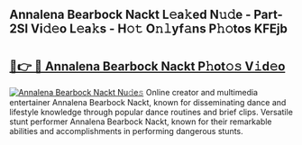 ## Annalena Bearbock Nackt L𝚎a𝚔ed N𝚞𝚍e - Part-2SI Vi𝚍𝚎o L𝚎a𝚔s - H𝚘𝚝 O𝚗𝚕yf𝚊ns P𝚑𝚘tos KFEjb

# <h2><a href="http://kf9zp4.oniu.top/?m=Annalena+Bearbock+Nackt">🔗👉 🔴 Annalena Bearbock Nackt P𝚑ot𝚘𝚜 V𝚒d𝚎o</a></h2>

[![Annalena Bearbock Nackt Nu𝚍e𝚜](https://i.imgur.com/0qMVB7G.gif)](http://kf9zp4.oniu.top/?m=Annalena+Bearbock+Nackt)
Online creator and multimedia entertainer Annalena Bearbock Nackt, known for disseminating dance and lifestyle knowledge through popular dance routines and brief clips. Versatile stunt performer Annalena Bearbock Nackt, known for their remarkable abilities and accomplishments in performing dangerous stunts.  
